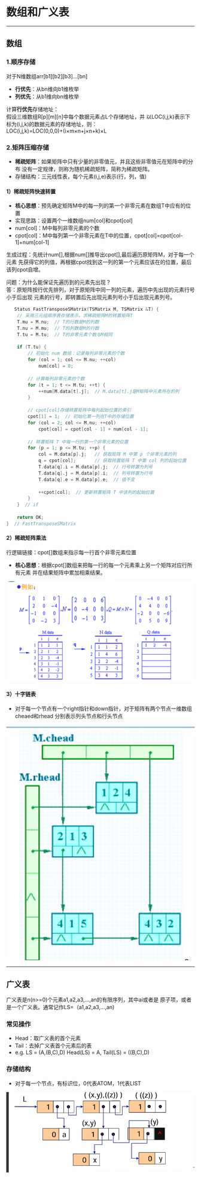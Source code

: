 # 数组和广义表

---

## 数组

### 1.顺序存储

对于N维数组arr[b1][b2][b3]...[bn]

- **行优先**：从bn维向b1维枚举
- **列优先**：从b1维向bn维枚举

计算**行优先**存储地址：  
假设三维数组R[p][m][n]中每个数据元素占L个存储地址，并
以LOC(i,j,k)表示下标为(i,j,k)的数据元素的存储地址，则：    
LOC(i,j,k)=LOC(0,0,0)+(i×m×n+j×n+k)×L

### 2.矩阵压缩存储

- **稀疏矩阵**：如果矩阵中只有少量的非零值元，并且这些非零值元在矩阵中的分布
  没有一定规律，则称为随机稀疏矩阵，简称为稀疏矩阵。
- 存储结构：三元线性表，每个元素(i,j,e)表示(行，列，值)

#### 1）稀疏矩阵快速转置

- **核心思想**：预先确定矩阵M中的每一列的第一个非零元素在数组T中应有的位置
- 实现思路：设置两个一维数组num[col]和cpot[col]
- num[col]：M中每列非零元素的个数
- cpot[col]：M中每列第一个非零元素在T中的位置，cpot[col]=cpot[col-1]+num[col-1]

生成过程：先统计num[],根据num[]推导出cpot[],最后遍历原矩阵M，对于每一个元素
先获得它的列值，再根据cpot找到这一列的第一个元素应该在的位置，最后该列cpot自增。

问题：为什么能保证先遍历到的元素先出现？  
答：原矩阵按行优先排列，对于原矩阵中同一列的元素，遍历中先出现的元素行号小于后出现
元素的行号，即转置后先出现元素列号小于后出现元素列号。

```c++
   Status FastTransposeSMatrix(TSMatrix M, TSMatrix &T) {
    // 采用三元组顺序表存储表示，求稀疏矩阵M的转置矩阵T
    T.mu = M.nu;  // T的行数是M的列数
    T.nu = M.mu;  // T的列数是M的行数
    T.tu = M.tu;  // T的非零元素个数与M相同
    
    if (T.tu) {
        // 初始化 num 数组：记录每列非零元素的个数
        for (col = 1; col <= M.nu; ++col)
            num[col] = 0;
        
        // 计算每列非零元素的个数
        for (t = 1; t <= M.tu; ++t) {
            ++num[M.data[t].j];  // M.data[t].j是M矩阵中元素所在的列
        }

        // cpot[col]存储转置矩阵中每列起始位置的索引
        cpot[1] = 1;  // 初始化第一列在T中的存储位置
        for (col = 2; col <= M.nu; ++col)
            cpot[col] = cpot[col - 1] + num[col - 1];

        // 转置矩阵 T 中每一行的第一个非零元素的位置
        for (p = 1; p <= M.tu; ++p) {
            col = M.data[p].j;   // 获取矩阵 M 中第 p 个非零元素的列
            q = cpot[col];       // 获取转置矩阵 T 中第 col 列的起始位置
            T.data[q].i = M.data[p].j;  // 行号转置为列号
            T.data[q].j = M.data[p].i;  // 列号转置为行号
            T.data[q].e = M.data[p].e;  // 值不变
            
            ++cpot[col];  // 更新转置矩阵 T 中该列的起始位置
        }
    }  // if

    return OK;
}  // FastTransposeSMatrix
```

#### 2）稀疏矩阵乘法 

行逻辑链接：cpot[]数组来指示每一行首个非零元素位置

- **核心思想**：根据cpot[]数组来把每一行的每一个元素乘上另一个矩阵对应行所有元素
并在结果矩阵中累加相乘结果。

![img_4.png](img_4.png)

#### 3）十字链表

- 对于每一个节点有一个right指针和down指针，对于矩阵有两个节点一维数组cheaed和rhead
分别表示列头节点和行头节点

![img_5.png](img_5.png)


---

## 广义表

广义表是n(n>=0)个元素a1,a2,a3,…,an的有限序列，其中ai或者是
原子项，或者是一个广义表。通常记作LS=（a1,a2,a3,…,an)

### 常见操作

- Head：取广义表的首个元素
- Tail：去掉广义表首个元素后的表
- e.g. LS = (A,(B,C),D)  Head(LS) = A, Tail(LS) = ((B,C),D)


### 存储结构

- 对于每一个节点，有标识位，0代表ATOM，1代表LIST

![img_6.png](img_6.png)